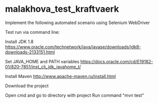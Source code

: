 # malakhova_test_kraftvaerk
Implement the following automated scenario using Selenium WebDriver


Test run via command line:

Install JDK 1.8
https://www.oracle.com/technetwork/java/javase/downloads/jdk8-downloads-2133151.html

Set JAVA_HOME and PATH variables
https://docs.oracle.com/cd/E19182-01/820-7851/inst_cli_jdk_javahome_t/

Install Maven
http://www.apache-maven.ru/install.html

Download the project

Open cmd and go to directory with project
Run command "mvn test"
